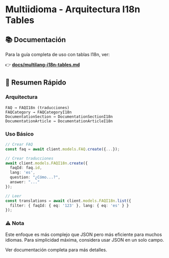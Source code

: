 # Multiidioma - Arquitectura I18n Tables

## 📚 Documentación

Para la guía completa de uso con tablas I18n, ver:

👉 **[docs/multilang-i18n-tables.md](./multilang-i18n-tables.md)**

## 🎯 Resumen Rápido

### Arquitectura
```
FAQ → FAQI18n (traducciones)
FAQCategory → FAQCategoryI18n
DocumentationSection → DocumentationSectionI18n
DocumentationArticle → DocumentationArticleI18n
```

### Uso Básico

```typescript
// Crear FAQ
const faq = await client.models.FAQ.create({...});

// Crear traducciones
await client.models.FAQI18n.create({
  faqId: faq.id,
  lang: 'es',
  question: "¿Cómo...?",
  answer: "..."
});

// Leer
const translations = await client.models.FAQI18n.list({
  filter: { faqId: { eq: '123' }, lang: { eq: 'es' } }
});
```

### ⚠️ Nota

Este enfoque es más complejo que JSON pero más eficiente para muchos idiomas.
Para simplicidad máxima, considera usar JSON en un solo campo.

Ver documentación completa para más detalles.